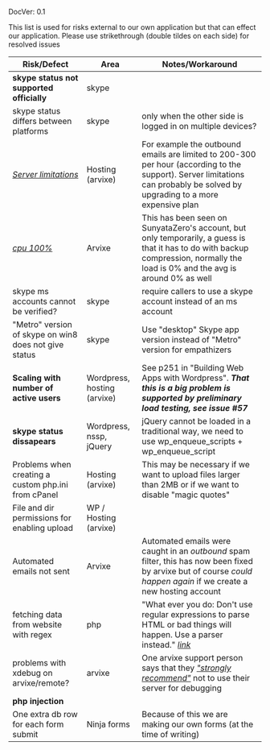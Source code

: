 DocVer: 0.1


This list is used for risks external to our own application but that can effect our application. Please use strikethrough (double tildes on each side) for resolved issues

Risk/Defect | Area | Notes/Workaround
--- | --- | ---
**skype status not supported officially** | skype |
skype status differs between platforms | skype | only when the other side is logged in on multiple devices?
[*Server limitations*](https://support.arvixe.com/index.php?/Knowledgebase/Article/View/289/4/linux-hosting-resource-limits) | Hosting (arvixe) | For example the outbound emails are limited to 200-300 per hour (according to the support). Server limitations can probably be solved by upgrading to a more expensive plan
[*cpu 100%*](http://forum.arvixe.com/smf/clip-bucket-software/100-cpu-usage/) | Arvixe | This has been seen on SunyataZero's account, but only temporarily, a guess is that it has to do with backup compression, normally the load is 0% and the avg is around 0% as well
skype ms accounts cannot be verified? | skype | require callers to use a skype account instead of an ms account
"Metro" version of skype on win8 does not give status | skype | Use "desktop" Skype app version instead of "Metro" version for empathizers
**Scaling with number of active users** | Wordpress, hosting (arvixe) | See p251 in "Building Web Apps with Wordpress". ***That this is a big problem is supported by preliminary load testing, see issue #57***
**skype status dissapears** | Wordpress, nssp, jQuery | jQuery cannot be loaded in a traditional way, we need to use wp_enqueue_scripts + wp_enqueue_script
Problems when creating a custom php.ini from cPanel | Hosting (arvixe) | This may be necessary if we want to upload files larger than 2MB or if we want to disable "magic quotes"
File and dir permissions for enabling upload | WP / Hosting (arvixe) |
Automated emails not sent | Arvixe | Automated emails were caught in an *outbound* spam filter, this has now been fixed by arvixe but of course *could happen again* if we create a new hosting account
fetching data from website with regex | php | "What ever you do: Don't use regular expressions to parse HTML or bad things will happen. Use a parser instead." [*link*](http://stackoverflow.com/questions/2019892/extract-data-from-website-via-php)
problems with xdebug on arvixe/remote? | arvixe | One arvixe support person says that they [*"strongly recommend"*](http://forum.arvixe.com/smf/general/xdebug/) not to use their server for debugging
**php injection** | |
One extra db row for each form submit | Ninja forms | Because of this we are making our own forms (at the time of writing)

